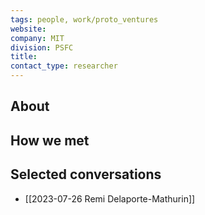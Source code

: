 ```yaml
---
tags: people, work/proto_ventures
website: 
company: MIT
division: PSFC
title: 
contact_type: researcher
---
```

## About

## How we met

## Selected conversations
- [[2023-07-26 Remi Delaporte-Mathurin]]